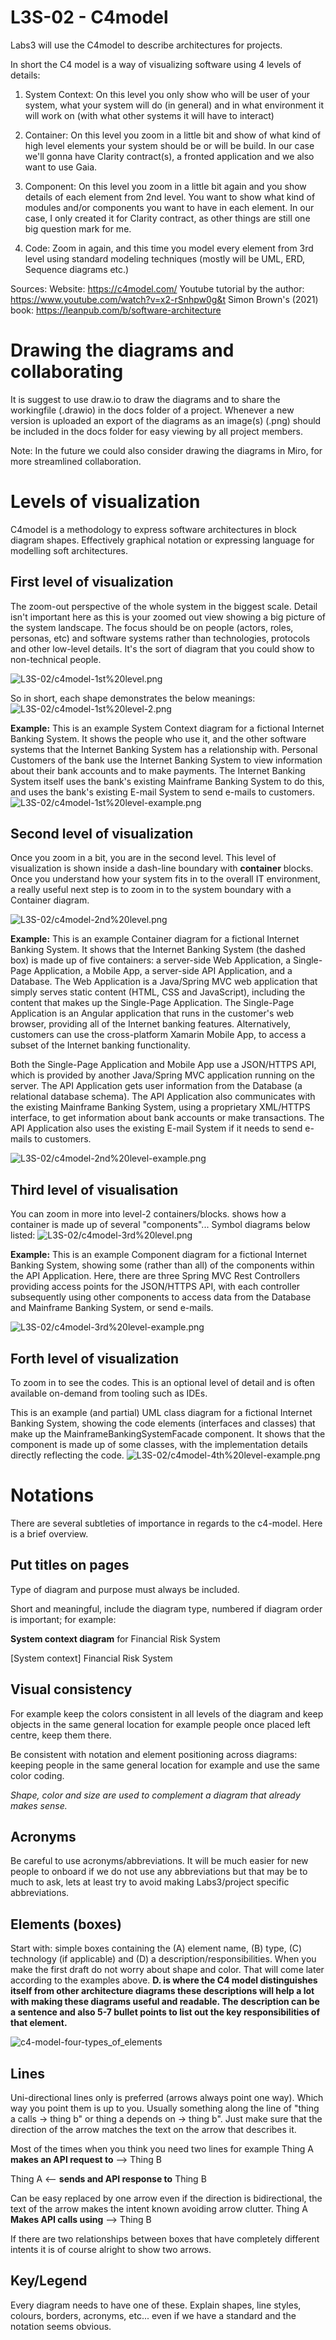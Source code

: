# L3S-02 - C4model

Labs3 will use the C4model to describe architectures for projects. 

In short the C4 model is a way of visualizing software using 4 levels of details:

1) System Context: On this level you only show who will be user of your system, what your system will do (in general) and in what environment it will work on (with what other systems it will have to interact)

2) Container: On this level you zoom in a little bit and show of what kind of high level elements your system should be or will be build. In our case we'll gonna have Clarity contract(s), a fronted application and we also want to use Gaia.

3) Component: On this level you zoom in a little bit again and you show details of each element from 2nd level. You want to show what kind of modules and/or components you want to have in each element. In our case, I only created it for Clarity contract, as other things are still one big question mark for me.

4) Code: Zoom in again, and this time you model every element from 3rd level using standard modeling techniques (mostly will be UML, ERD, Sequence diagrams etc.)

Sources: 
Website: https://c4model.com/
Youtube tutorial by the author: https://www.youtube.com/watch?v=x2-rSnhpw0g&t 
Simon Brown's (2021) book: https://leanpub.com/b/software-architecture

# Drawing the diagrams and collaborating

It is suggest to use draw.io to draw the diagrams and to share the workingfile (.drawio) in the docs folder of a project. Whenever a new version is uploaded an export of the diagrams as an image(s) (.png) should be included in the docs folder for easy viewing by all project members. 

Note: In the future we could also consider drawing the diagrams in Miro, for more streamlined collaboration. 

# Levels of visualization 

C4model is a methodology to express software architectures in block diagram shapes. Effectively graphical notation or expressing language for modelling soft architectures.

## First level of visualization

The zoom-out perspective of the whole system in the biggest scale. Detail isn't important here as this is your zoomed out view showing a big picture of the system landscape. The focus should be on people (actors, roles, personas, etc) and software systems rather than technologies, protocols and other low-level details. It's the sort of diagram that you could show to non-technical people.

![L3S-02/c4model-1st%20level.png](./L3S-02/c4model-1st%20level.png)

So in short, each shape demonstrates the below meanings:
![L3S-02/c4model-1st%20level-2.png](./L3S-02/c4model-1st%20level-2.png)

**Example:** This is an example System Context diagram for a fictional Internet Banking System. It shows the people who use it, and the other software systems that the Internet Banking System has a relationship with. Personal Customers of the bank use the Internet Banking System to view information about their bank accounts and to make payments. The Internet Banking System itself uses the bank's existing Mainframe Banking System to do this, and uses the bank's existing E-mail System to send e-mails to customers.
![L3S-02/c4model-1st%20level-example.png](./L3S-02/c4model-1st%20level-example.png)

## Second level of visualization

Once you zoom in a bit, you are in the second level. This level of visualization is shown inside a dash-line boundary with **container** blocks. Once you understand how your system fits in to the overall IT environment, a really useful next step is to zoom in to the system boundary with a Container diagram.

![L3S-02/c4model-2nd%20level.png](./L3S-02/c4model-2nd%20level.png)

**Example:**
This is an example Container diagram for a fictional Internet Banking System. It shows that the Internet Banking System (the dashed box) is made up of five containers: a server-side Web Application, a Single-Page Application, a Mobile App, a server-side API Application, and a Database. The Web Application is a Java/Spring MVC web application that simply serves static content (HTML, CSS and JavaScript), including the content that makes up the Single-Page Application. The Single-Page Application is an Angular application that runs in the customer's web browser, providing all of the Internet banking features. Alternatively, customers can use the cross-platform Xamarin Mobile App, to access a subset of the Internet banking functionality.

Both the Single-Page Application and Mobile App use a JSON/HTTPS API, which is provided by another Java/Spring MVC application running on the server. The API Application gets user information from the Database (a relational database schema). The API Application also communicates with the existing Mainframe Banking System, using a proprietary XML/HTTPS interface, to get information about bank accounts or make transactions. The API Application also uses the existing E-mail System if it needs to send e-mails to customers.

![L3S-02/c4model-2nd%20level-example.png](./L3S-02/c4model-2nd%20level-example.png)

## Third level of visualisation

You can zoom in more into level-2 containers/blocks.
shows how a container is made up of several "components"...
Symbol diagrams below listed:
![L3S-02/c4model-3rd%20level.png](./L3S-02/c4model-3rd%20level.png)

**Example:**
This is an example Component diagram for a fictional Internet Banking System, showing some (rather than all) of the components within the API Application. Here, there are three Spring MVC Rest Controllers providing access points for the JSON/HTTPS API, with each controller subsequently using other components to access data from the Database and Mainframe Banking System, or send e-mails.

![L3S-02/c4model-3rd%20level-example.png](./L3S-02/c4model-3rd%20level-example.png)

## Forth level of visualization

To zoom in to see the codes. This is an optional level of detail and is often available on-demand from tooling such as IDEs.

This is an example (and partial) UML class diagram for a fictional Internet Banking System, showing the code elements (interfaces and classes) that make up the MainframeBankingSystemFacade component. It shows that the component is made up of some classes, with the implementation details directly reflecting the code.
![L3S-02/c4model-4th%20level-example.png](./L3S-02/c4model-4th%20level-example.png)

# Notations

There are several subtleties of importance in regards to the c4-model. Here is a brief overview.

## Put titles on pages

Type of diagram and purpose must always be included.

Short and meaningful, include the diagram type, numbered if diagram order is important; for example:

**System context diagram** for Financial Risk System

[System context] Financial Risk System

## Visual consistency

For example keep the colors consistent in all levels of the diagram and keep objects in the same general location for example people once placed left centre, keep them there. 

Be consistent with notation and element positioning across diagrams: keeping people in the same general location for example and use the same color coding. 

*Shape, color and size are used to complement a diagram that already makes sense.* 

## Acronyms

Be careful to use acronyms/abbreviations. It will be much easier for new people to onboard if we do not use any abbreviations but that may be to much to ask, lets at least try to avoid making Labs3/project specific abbreviations. 

## Elements (boxes)

Start with: simple boxes containing the (A) element name, (B) type, (C) technology (if applicable) and (D) a description/responsibilities.
When you make the first draft do not worry about shape and color. That will come later according to the examples above. 
**D. is where the C4 model distinguishes itself from other architecture diagrams these descriptions will help a lot with making these diagrams useful and readable. The description can be a sentence and also 5-7 bullet points to list out the key responsibilities of that element.**

![c4-model-four-types_of_elements](https://user-images.githubusercontent.com/33360391/116086202-d811fb00-a69f-11eb-85e1-3c32b14354a9.png)

## Lines

Uni-directional lines only is preferred (arrows always point one way). Which way you point them is up to you. Usually something along the line of "thing a calls → thing b" or thing a depends  on → thing b". Just make sure that the direction of the arrow matches the text on the arrow that describes it. 

Most of the times when you think you need two lines for example
Thing A **makes an API request to** —> Thing B

Thing A <— **sends and API response to** Thing B

Can be easy replaced by one arrow even if the direction is bidirectional, the text of the arrow makes the intent known avoiding arrow clutter.
Thing A  **Makes API calls using** —> Thing B

If there are two relationships between boxes that have completely different intents it is of course alright to show two arrows. 

## Key/Legend

Every diagram needs to have one of these.
Explain shapes, line styles, colours, borders, acronyms, etc... even if we have a standard and the notation seems obvious.

